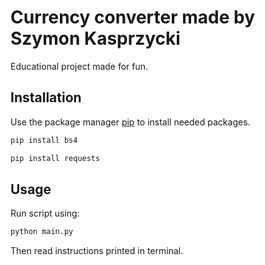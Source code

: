 # Currency converter made by Szymon Kasprzycki

Educational project made for fun.

## Installation

Use the package manager [pip](https://pip.pypa.io/en/stable/) to install needed packages.

```bash
pip install bs4
```
```bash
pip install requests
```
## Usage
Run script using:
```bash
python main.py
```
Then read instructions printed in terminal.
